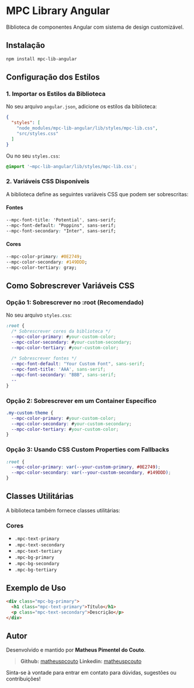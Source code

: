# MPC Library Angular

Biblioteca de componentes Angular com sistema de design customizável.

## Instalação

```bash
npm install mpc-lib-angular
```

## Configuração dos Estilos

### 1. Importar os Estilos da Biblioteca

No seu arquivo `angular.json`, adicione os estilos da biblioteca:

```json
{
  "styles": [
    "node_modules/mpc-lib-angular/lib/styles/mpc-lib.css",
    "src/styles.css"
  ]
}
```

Ou no seu `styles.css`:

```css
@import '~mpc-lib-angular/lib/styles/mpc-lib.css';
```

### 2. Variáveis CSS Disponíveis

A biblioteca define as seguintes variáveis CSS que podem ser sobrescritas:

#### Fontes
```css
--mpc-font-title: 'Potential', sans-serif;
--mpc-font-default: "Poppins", sans-serif;
--mpc-font-secondary: "Inter", sans-serif;
```

#### Cores
```css
--mpc-color-primary: #0E2749;
--mpc-color-secondary: #149DDD;
--mpc-color-tertiary: gray;
```

## Como Sobrescrever Variáveis CSS

### Opção 1: Sobrescrever no :root (Recomendado)

No seu arquivo `styles.css`:

```css
:root {
  /* Sobrescrever cores da biblioteca */
  --mpc-color-primary: #your-custom-color;
  --mpc-color-secondary: #your-custom-secondary;
  --mpc-color-tertiary: #your-custom-color;
  
  /* Sobrescrever fontes */
  --mpc-font-default: "Your Custom Font", sans-serif;
  --mpc-font-title: 'AAA', sans-serif;
  --mpc-font-secondary: "BBB", sans-serif;
  --
}
```

### Opção 2: Sobrescrever em um Container Específico

```css
.my-custom-theme {
  --mpc-color-primary: #your-custom-color;
  --mpc-color-secondary: #your-custom-secondary;
  --mpc-color-tertiary: #your-custom-color;
}
```

### Opção 3: Usando CSS Custom Properties com Fallbacks

```css
:root {
  --mpc-color-primary: var(--your-custom-primary, #0E2749);
  --mpc-color-secondary: var(--your-custom-secondary, #149DDD);
}
```

## Classes Utilitárias

A biblioteca também fornece classes utilitárias:

### Cores
- `.mpc-text-primary`
- `.mpc-text-secondary`
- `.mpc-text-tertiary`
- `.mpc-bg-primary`
- `.mpc-bg-secondary`
- `.mpc-bg-tertiary`

## Exemplo de Uso

```html
<div class="mpc-bg-primary">
  <h1 class="mpc-text-primary">Título</h1>
  <p class="mpc-text-secondary">Descrição</p>
</div>
```

## Autor

Desenvolvido e mantido por **Matheus Pimentel do Couto**.

> **Github:** [matheuspcouto](https://github.com/matheuspcouto)
> **Linkedin:** [matheuspcouto](https://www.linkedin.com/in/matheuspcouto/)

Sinta-se à vontade para entrar em contato para dúvidas, sugestões ou contribuições!